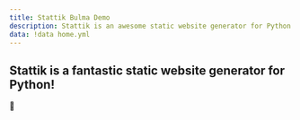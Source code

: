 ```yaml
---
title: Stattik Bulma Demo
description: Stattik is an awesome static website generator for Python!
data: !data home.yml
---
```

## Stattik is a fantastic static website generator for Python!
:rocket: